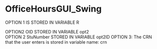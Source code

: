 # OfficeHoursGUI_Swing
OPTION 1 IS STORED IN VARIABLE R



OPTION2 OID STORED IN VARIABLE opt2                 		          
OPTION 2 StuNumber STORED IN VARIABLE opt2ID
OPTION 3: The CRN that the user enters is stored in variable name: crn
